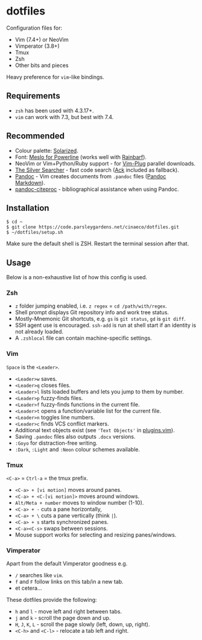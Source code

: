 # dotfiles

Configuration files for:

- Vim (7.4+) or NeoVim
- Vimperator (3.8+)
- Tmux
- Zsh
- Other bits and pieces

Heavy preference for `vim`-like bindings.

## Requirements

- `zsh` has been used with 4.3.17+.
- `vim` can work with 7.3, but best with 7.4.

## Recommended

- Colour palette: [Solarized][].
- Font: [Meslo for Powerline][] (works well with [Rainbarf][]).
- NeoVim or Vim+Python/Ruby support - for [Vim-Plug][] parallel downloads.
- [The Silver Searcher][] - fast code search ([Ack][] included as fallback).
- [Pandoc][] - Vim creates documents from `.pandoc` files ([Pandoc Markdown][]).
- [pandoc-citeproc][] - bibliographical assistance when using Pandoc.

[Solarized]: http://ethanschoonover.com/solarized
[Meslo for Powerline]: https://github.com/Lokaltog/powerline-fonts
[Rainbarf]: https://github.com/creaktive/rainbarf
[Vim-Plug]: https://github.com/junegunn/vim-plug
[The Silver Searcher]: https://github.com/ggreer/the_silver_searcher
[Ack]: http://beyondgrep.com/
[Pandoc]: http://pandoc.org/
[Pandoc Markdown]: http://pandoc.org/README.html#pandocs-markdown
[pandoc-citeproc]: https://github.com/jgm/pandoc-citeproc

## Installation

    $ cd ~
    $ git clone https://code.parsleygardens.net/cinaeco/dotfiles.git
    $ ~/dotfiles/setup.sh

Make sure the default shell is ZSH. Restart the terminal session after that.

## Usage

Below is a non-exhaustive list of how this config is used.

### Zsh

- `z` folder jumping enabled, i.e. `z regex` = `cd /path/with/regex`.
- Shell prompt displays Git repository info and work tree status.
- Mostly-Mnemonic Git shortcuts, e.g. `gs` is `git status`, `gd` is `git diff`.
- SSH agent use is encouraged. `ssh-add` is run at shell start if an identity is
  not already loaded.
- A `.zshlocal` file can contain machine-specific settings.

### Vim

`Space` is the `<Leader>`.

- `<Leader>w` saves.
- `<Leader>q` closes files.
- `<Leader>l` lists loaded buffers and lets you jump to them by number.
- `<Leader>p` fuzzy-finds files.
- `<Leader>f` fuzzy-finds functions in the current file.
- `<Leader>t` opens a function/variable list for the current file.
- `<Leader>n` toggles line numbers.
- `<Leader>c` finds VCS conflict markers.
- Additional text objects exist (see `'Text Objects'` in [plugins.vim][]).
- Saving `.pandoc` files also outputs `.docx` versions.
- `:Goyo` for distraction-free writing.
- `:Dark`, `:Light` and `:Neon` colour schemes available.

[plugins.vim]: vim/plugins.vim

### Tmux

`<C-a>` = `Ctrl-a` = the tmux prefix.

- `<C-a> + [vi motion]` moves around panes.
- `<C-a> + <C-[vi motion]>` moves around windows.
- `Alt/Meta + number` moves to window number (1-10).
- `<C-a> + -` cuts a pane horizontally,
- `<C-a> + \` cuts a pane vertically (think `|`).
- `<C-a> + s` starts synchronized panes.
- `<C-a><C-s>` swaps between sessions.
- Mouse support works for selecting and resizing panes/windows.

### Vimperator

Apart from the default Vimperator goodness e.g.

- `/` searches like `vim`.
- `f` and `F` follow links on this tab/in a new tab.
- et cetera...

These dotfiles provide the following:

- `h` and `l` - move left and right between tabs.
- `j` and `k` - scroll the page down and up.
- `H`, `J`, `K`, `L` - scroll the page slowly (left, down, up, right).
- `<C-h>` and `<C-l>` - relocate a tab left and right.
